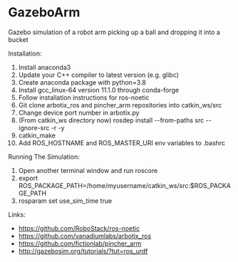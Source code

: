 # GazeboArm
Gazebo simulation of a robot arm picking up a ball and dropping it into a bucket

Installation:
1. Install anaconda3
2. Update your C++ compiler to latest version (e.g. glibc)
3. Create anaconda package with python=3.8
4. Install gcc_linux-64 version 11.1.0 through conda-forge
5. Follow installation instructions for ros-noetic
6. Git clone arbotix_ros and pincher_arm repositories into catkin_ws/src
7. Change device port number in arbotix.py
8. (From catkin_ws directory now) rosdep install --from-paths src --ignore-src -r -y
9. catkin_make
10. Add ROS_HOSTNAME and ROS_MASTER_URI env variables to .bashrc

Running The Simulation:
1. Open another terminal window and run roscore
2. export ROS_PACKAGE_PATH=/home/myusername/catkin_ws/src:$ROS_PACKAGE_PATH
3. rosparam set use_sim_time true

Links:
- https://github.com/RoboStack/ros-noetic
- https://github.com/vanadiumlabs/arbotix_ros
- https://github.com/fictionlab/pincher_arm
- http://gazebosim.org/tutorials/?tut=ros_urdf
